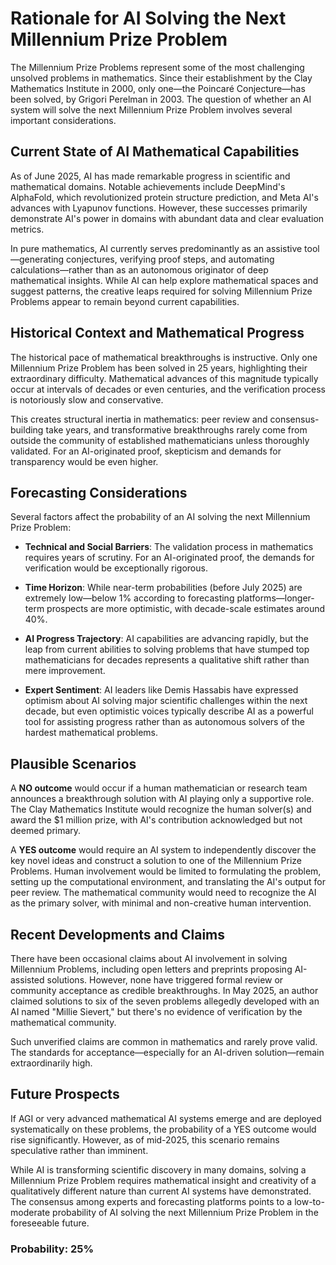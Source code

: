 # Rationale for AI Solving the Next Millennium Prize Problem

The Millennium Prize Problems represent some of the most challenging unsolved problems in mathematics. Since their establishment by the Clay Mathematics Institute in 2000, only one—the Poincaré Conjecture—has been solved, by Grigori Perelman in 2003. The question of whether an AI system will solve the next Millennium Prize Problem involves several important considerations.

## Current State of AI Mathematical Capabilities

As of June 2025, AI has made remarkable progress in scientific and mathematical domains. Notable achievements include DeepMind's AlphaFold, which revolutionized protein structure prediction, and Meta AI's advances with Lyapunov functions. However, these successes primarily demonstrate AI's power in domains with abundant data and clear evaluation metrics.

In pure mathematics, AI currently serves predominantly as an assistive tool—generating conjectures, verifying proof steps, and automating calculations—rather than as an autonomous originator of deep mathematical insights. While AI can help explore mathematical spaces and suggest patterns, the creative leaps required for solving Millennium Prize Problems appear to remain beyond current capabilities.

## Historical Context and Mathematical Progress

The historical pace of mathematical breakthroughs is instructive. Only one Millennium Prize Problem has been solved in 25 years, highlighting their extraordinary difficulty. Mathematical advances of this magnitude typically occur at intervals of decades or even centuries, and the verification process is notoriously slow and conservative.

This creates structural inertia in mathematics: peer review and consensus-building take years, and transformative breakthroughs rarely come from outside the community of established mathematicians unless thoroughly validated. For an AI-originated proof, skepticism and demands for transparency would be even higher.

## Forecasting Considerations

Several factors affect the probability of an AI solving the next Millennium Prize Problem:

- **Technical and Social Barriers**: The validation process in mathematics requires years of scrutiny. For an AI-originated proof, the demands for verification would be exceptionally rigorous.

- **Time Horizon**: While near-term probabilities (before July 2025) are extremely low—below 1% according to forecasting platforms—longer-term prospects are more optimistic, with decade-scale estimates around 40%.

- **AI Progress Trajectory**: AI capabilities are advancing rapidly, but the leap from current abilities to solving problems that have stumped top mathematicians for decades represents a qualitative shift rather than mere improvement.

- **Expert Sentiment**: AI leaders like Demis Hassabis have expressed optimism about AI solving major scientific challenges within the next decade, but even optimistic voices typically describe AI as a powerful tool for assisting progress rather than as autonomous solvers of the hardest mathematical problems.

## Plausible Scenarios

A **NO outcome** would occur if a human mathematician or research team announces a breakthrough solution with AI playing only a supportive role. The Clay Mathematics Institute would recognize the human solver(s) and award the $1 million prize, with AI's contribution acknowledged but not deemed primary.

A **YES outcome** would require an AI system to independently discover the key novel ideas and construct a solution to one of the Millennium Prize Problems. Human involvement would be limited to formulating the problem, setting up the computational environment, and translating the AI's output for peer review. The mathematical community would need to recognize the AI as the primary solver, with minimal and non-creative human intervention.

## Recent Developments and Claims

There have been occasional claims about AI involvement in solving Millennium Problems, including open letters and preprints proposing AI-assisted solutions. However, none have triggered formal review or community acceptance as credible breakthroughs. In May 2025, an author claimed solutions to six of the seven problems allegedly developed with an AI named "Millie Sievert," but there's no evidence of verification by the mathematical community.

Such unverified claims are common in mathematics and rarely prove valid. The standards for acceptance—especially for an AI-driven solution—remain extraordinarily high.

## Future Prospects

If AGI or very advanced mathematical AI systems emerge and are deployed systematically on these problems, the probability of a YES outcome would rise significantly. However, as of mid-2025, this scenario remains speculative rather than imminent.

While AI is transforming scientific discovery in many domains, solving a Millennium Prize Problem requires mathematical insight and creativity of a qualitatively different nature than current AI systems have demonstrated. The consensus among experts and forecasting platforms points to a low-to-moderate probability of AI solving the next Millennium Prize Problem in the foreseeable future.

### Probability: 25%